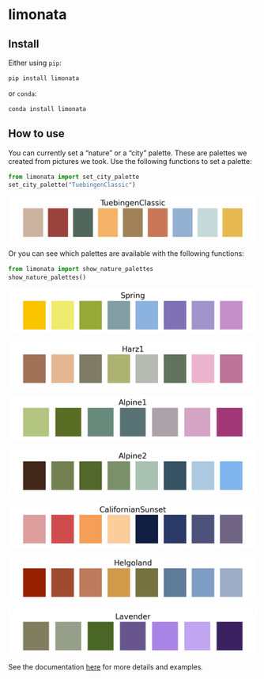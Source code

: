 # limonata

<!-- WARNING: THIS FILE WAS AUTOGENERATED! DO NOT EDIT! -->

## Install

Either using `pip`:

``` sh
pip install limonata
```

or `conda`:

``` sh
conda install limonata
```

## How to use

You can currently set a “nature” or a “city” palette. These are palettes
we created from pictures we took. Use the following functions to set a
palette:

``` python
from limonata import set_city_palette
set_city_palette("TuebingenClassic")
```

![](index_files/figure-commonmark/cell-2-output-1.png)

Or you can see which palettes are available with the following
functions:

``` python
from limonata import show_nature_palettes
show_nature_palettes()
```

![](index_files/figure-commonmark/cell-3-output-1.png)

![](index_files/figure-commonmark/cell-3-output-2.png)

![](index_files/figure-commonmark/cell-3-output-3.png)

![](index_files/figure-commonmark/cell-3-output-4.png)

![](index_files/figure-commonmark/cell-3-output-5.png)

![](index_files/figure-commonmark/cell-3-output-6.png)

![](index_files/figure-commonmark/cell-3-output-7.png)

See the documentation [here](https://sarraahr.github.io/limonata) for
more details and examples.
